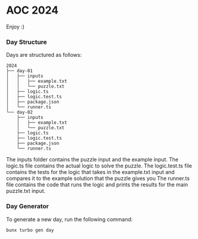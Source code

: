 # AOC 2024

Enjoy :)


### Day Structure

Days are structured as follows:

```
2024
├── day-01
│   ├── inputs
│   │   ├── example.txt
│   │   └── puzzle.txt
│   ├── logic.ts
│   ├── logic.test.ts
│   ├── package.json
│   └── runner.ts
└── day-02
    ├── inputs
    │   ├── example.txt
    │   └── puzzle.txt
    ├── logic.ts
    ├── logic.test.ts
    ├── package.json
    └── runner.ts
```

The inputs folder contains the puzzle input and the example input.
The logic.ts file contains the actual logic to solve the puzzle.
The logic.test.ts file contains the tests for the logic that takes in the example.txt input and compares it to the example solution that the puzzle gives you
The runner.ts file contains the code that runs the logic and prints the results for the main puzzle.txt input.

### Day Generator

To generate a new day, run the following command:

```bash
bunx turbo gen day
```
